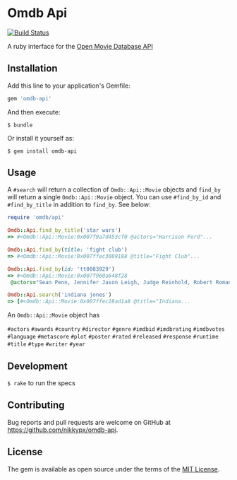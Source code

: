 # Omdb Api

[![Build Status](https://travis-ci.org/nikkypx/omdb-api.svg?branch=master)](https://travis-ci.org/nikkypx/omdb-api)

A ruby interface for the [Open Movie Database API](http://omdbapi.com/)

## Installation

Add this line to your application's Gemfile:

```ruby
gem 'omdb-api'
```

And then execute:

    $ bundle

Or install it yourself as:

    $ gem install omdb-api

## Usage

A `#search` will return a collection of `Omdb::Api::Movie` objects and
`find_by` will return a single `Omdb::Api::Movie` object. You can use
`#find_by_id` and `#find_by_title` in addition to `find_by`. See below:


```ruby
require 'omdb/api'

Omdb::Api.find_by_title('star wars')
=> #<Omdb::Api::Movie:0x007f9a7d453cf0 @actors="Harrison Ford"...

Omdb::Api.find_by(title: 'fight club')
=> #<Omdb::Api::Movie:0x007ffec3089188 @title="Fight Club"...

Omdb::Api.find_by(id: 'tt0083929')
=> #<Omdb::Api::Movie:0x007f960a648f28
 @actors="Sean Penn, Jennifer Jason Leigh, Judge Reinhold, Robert Romanus",

Omdb::Api.search('indiana jones')
=> [#<Omdb::Api::Movie:0x007ffec28ad1a8 @title="Indiana...
```

An `Omdb::Api::Movie` object has

`#actors`
`#awards`
`#country`
`#director`
`#genre`
`#imdbid`
`#imdbrating`
`#imdbvotes`
`#language`
`#metascore`
`#plot`
`#poster`
`#rated`
`#released`
`#response`
`#runtime`
`#title`
`#type`
`#writer`
`#year`

## Development

`$ rake` to run the specs

## Contributing

Bug reports and pull requests are welcome on GitHub at https://github.com/nikkypx/omdb-api.

## License

The gem is available as open source under the terms of the [MIT License](http://opensource.org/licenses/MIT).
